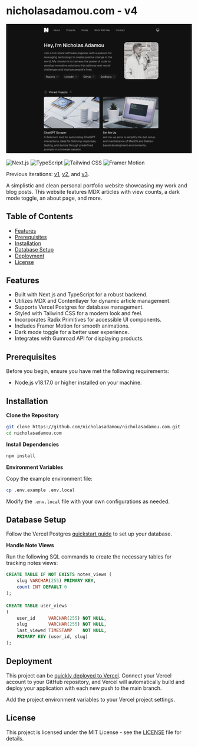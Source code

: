 # nicholasadamou.com - v4

![preview](./assets/preview.png)

![Next.js](https://img.shields.io/badge/-Next.js-000000?style=flat-square&logo=next.js&logoColor=white)
![TypeScript](https://img.shields.io/badge/-TypeScript-007ACC?style=flat-square&logo=typescript&logoColor=white)
![Tailwind CSS](https://img.shields.io/badge/-Tailwind%20CSS-06B6D4?style=flat-square&logo=tailwindcss&logoColor=white)
![Framer Motion](https://img.shields.io/badge/-Framer%20Motion-0081C9?style=flat-square&logo=framer&logoColor=white)

Previous iterations: [v1](https://github.com/nicholasadamou/v1), [v2](https://github.com/nicholasadamou/v2), and [v3](https://github.com/nicholasadamou/v3).

A simplistic and clean personal portfolio website showcasing my work and blog posts. This website features MDX articles with view counts, a dark mode toggle, an about page, and more.

## Table of Contents

-  [Features](#features)
-  [Prerequisites](#prerequisites)
-  [Installation](#installation)
-  [Database Setup](#database-setup)
-  [Deployment](#deployment)
-  [License](#license)

## Features

-  Built with Next.js and TypeScript for a robust backend.
-  Utilizes MDX and Contentlayer for dynamic article management.
-  Supports Vercel Postgres for database management.
-  Styled with Tailwind CSS for a modern look and feel.
-  Incorporates Radix Primitives for accessible UI components.
-  Includes Framer Motion for smooth animations.
-  Dark mode toggle for a better user experience.
-  Integrates with Gumroad API for displaying products.

## Prerequisites

Before you begin, ensure you have met the following requirements:

-  Node.js v18.17.0 or higher installed on your machine.

## Installation

**Clone the Repository**

```sh
git clone https://github.com/nicholasadamou/nicholasadamou.com.git
cd nicholasadamou.com
```

**Install Dependencies**

```sh
npm install
```

**Environment Variables**

Copy the example environment file:

```sh
cp .env.example .env.local
```

Modify the `.env.local` file with your own configurations as needed.

## Database Setup

Follow the Vercel Postgres [quickstart guide](https://vercel.com/docs/storage/vercel-postgres/quickstart) to set up your database.

**Handle Note Views**

Run the following SQL commands to create the necessary tables for tracking notes views:

```sql
CREATE TABLE IF NOT EXISTS notes_views (
    slug VARCHAR(255) PRIMARY KEY,
    count INT DEFAULT 0
);

CREATE TABLE user_views
(
    user_id     VARCHAR(255) NOT NULL,
    slug        VARCHAR(255) NOT NULL,
    last_viewed TIMESTAMP    NOT NULL,
    PRIMARY KEY (user_id, slug)
);
```

## Deployment

This project can be [quickly deployed to Vercel](https://vercel.com/new/clone?repository-url=https%3A%2F%2Fgithub.com%nicholasadamou%2Fnicholasadamou.com). Connect your Vercel account to your GitHub repository, and Vercel will automatically build and deploy your application with each new push to the main branch.

Add the project environment variables to your Vercel project settings.

## License

This project is licensed under the MIT License - see the [LICENSE](/LICENSE) file for details.
